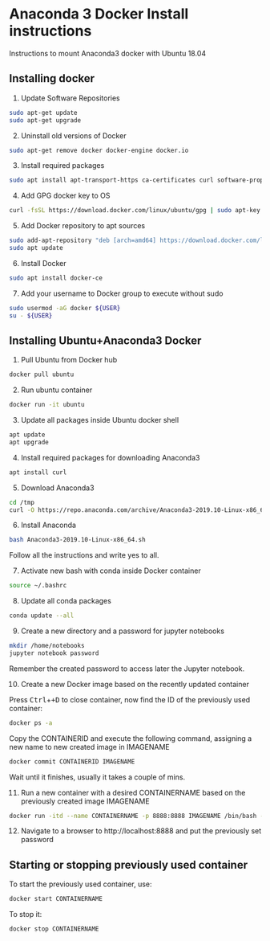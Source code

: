 # Anaconda 3 Docker Install instructions

Instructions to mount Anaconda3 docker with Ubuntu 18.04

## Installing docker

1. Update Software Repositories

```bash
sudo apt-get update
sudo apt-get upgrade
```

2. Uninstall old versions of Docker

```bash
sudo apt-get remove docker docker-engine docker.io
```

3. Install required packages

```bash
sudo apt install apt-transport-https ca-certificates curl software-properties-common
```

4. Add GPG docker key to OS

```bash
curl -fsSL https://download.docker.com/linux/ubuntu/gpg | sudo apt-key add
```

5. Add Docker repository to apt sources

```bash
sudo add-apt-repository "deb [arch=amd64] https://download.docker.com/linux/ubuntu bionic stable"
sudo apt update
```

6. Install Docker

```bash
sudo apt install docker-ce
```

7. Add your username to Docker group to execute without sudo

```bash
sudo usermod -aG docker ${USER}
su - ${USER}
```

## Installing Ubuntu+Anaconda3 Docker

1. Pull Ubuntu from Docker hub

```bash
docker pull ubuntu
```

2. Run ubuntu container

```bash
docker run -it ubuntu
```

3. Update all packages inside Ubuntu docker shell

```bash
apt update
apt upgrade
```

4. Install required packages for downloading Anaconda3

```bash
apt install curl
```

5. Download Anaconda3

```bash
cd /tmp
curl -O https://repo.anaconda.com/archive/Anaconda3-2019.10-Linux-x86_64.sh
```

6. Install Anaconda

```bash
bash Anaconda3-2019.10-Linux-x86_64.sh
```

Follow all the instructions and write yes to all.

7. Activate new bash with conda inside Docker container

```bash
source ~/.bashrc
```

8. Update all conda packages

```bash
conda update --all
```

9. Create a new directory and a password for jupyter notebooks

```bash
mkdir /home/notebooks
jupyter notebook password
```

Remember the created password to access later the Jupyter notebook.

10. Create a new Docker image based on the recently updated container

Press <kbd>Ctrl</kbd>+<kbd>+D</kbd> to close container, now find the ID of the previously used container:
```bash
docker ps -a
```

Copy the CONTAINERID and execute the following command, assigning a new name to new created image in IMAGENAME
```bash
docker commit CONTAINERID IMAGENAME
```

Wait until it finishes, usually it takes a couple of mins.

11. Run a new container with a desired CONTAINERNAME based on the previously created image IMAGENAME

```bash
docker run -itd --name CONTAINERNAME -p 8888:8888 IMAGENAME /bin/bash -c "/root/anaconda3/bin/jupyter notebook --notebook-dir=/home/notebooks --ip='*' --port=8888 --no-browser --allow-root"
```

12. Navigate to a browser to http://localhost:8888 and put the previously set password

## Starting or stopping previously used container

To start the previously used container, use:
```bash
docker start CONTAINERNAME
```

To stop it:
```bash
docker stop CONTAINERNAME
```